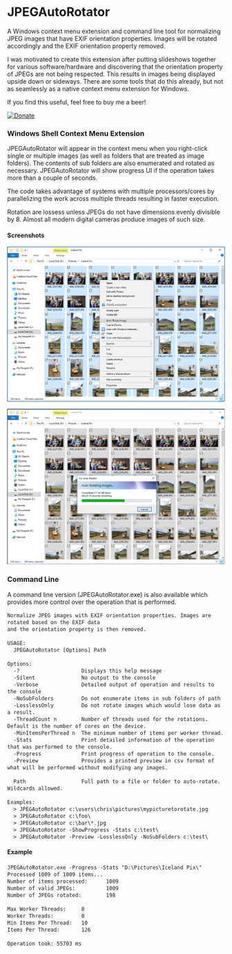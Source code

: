 # JPEGAutoRotator
A Windows context menu extension and command line tool for normalizing JPEG images that have EXIF orientation properties.  Images will be rotated accordingly and the EXIF orientation property removed.

I was motivated to create this extension after putting slideshows together for various software/hardware and discovering that the orientation property of JPEGs are not being respected.  This results in images being displayed upside down or sideways.  There are some tools that do this already, but not as seamlessly as a native context menu extension for Windows.

If you find this useful, feel free to buy me a beer!

[![Donate](https://www.paypalobjects.com/en_US/i/btn/btn_donate_LG.gif)](https://www.paypal.com/cgi-bin/webscr?cmd=_donations&business=chrisdavis%40outlook%2ecom&lc=US&item_name=Chris%20Davis&item_number=JPEGAutoRotator&no_note=0&currency_code=USD&bn=PP%2dDonationsBF%3abtn_donate_LG%2egif%3aNonHostedGuest)

### Windows Shell Context Menu Extension
JPEGAutoRotator will appear in the context menu when you right-click single or multiple images (as well as folders that are treated as image folders).  The contents of sub folders are also enumerated and rotated as necessary.  JPEGAutoRotator will show progress UI if the operation takes more than a couple of seconds.  

The code takes advantage of systems with multiple processors/cores by parallelizing the work across multiple threads resulting in faster execution.

Rotation are lossess unless JPEGs do not have dimensions evenly divisible by 8.  Almost all modern digital cameras produce images of such size.

#### Screenshots

![Image description](/Images/JPEGAutoRotator_ContextMenu1.png)

![Image description](/Images/JPEGAutoRotator_ContextMenu_Progress.png)

### Command Line
A command line version (JPEGAutoRotator.exe) is also available which provides more control over the operation that is performed.
```
Normalize JPEG images with EXIF orientation properties. Images are rotated based on the EXIF data
and the orientation property is then removed.

USAGE:
  JPEGAutoRotator [Options] Path

Options:
  -?                    Displays this help message
  -Silent               No output to the console
  -Verbose              Detailed output of operation and results to the console
  -NoSubFolders         Do not enumerate items in sub folders of path
  -LosslessOnly         Do not rotate images which would lose data as a result.
  -ThreadCount n        Number of threads used for the rotations. Default is the number of cores on the device.
  -MinItemsPerThread n  The minimum number of items per worker thread.
  -Stats                Print detailed information of the operation that was performed to the console.
  -Progress             Print progress of operation to the console.
  -Preview              Provides a printed preview in csv format of what will be performed without modifying any images.

  Path                  Full path to a file or folder to auto-rotate.  Wildcards allowed.

Examples:
  > JPEGAutoRotator c:\users\chris\pictures\mypicturetorotate.jpg
  > JPEGAutoRotator c:\foo\
  > JPEGAutoRotator c:\bar\*.jpg
  > JPEGAutoRotator -ShowProgress -Stats c:\test\
  > JPEGAutoRotator -Preview -LosslessOnly -NoSubFolders c:\test\
```

#### Example
```
JPEGAutoRotator.exe -Progress -Stats "D:\Pictures\Iceland Pix\"
Processed 1009 of 1009 items...
Number of items processed:      1009
Number of valid JPEGs:          1009
Number of JPEGs rotated:        198

Max Worker Threads:     8
Worker Threads:         8
Min Items Per Thread:   10
Items Per Thread:       126

Operation took: 55703 ms
```
